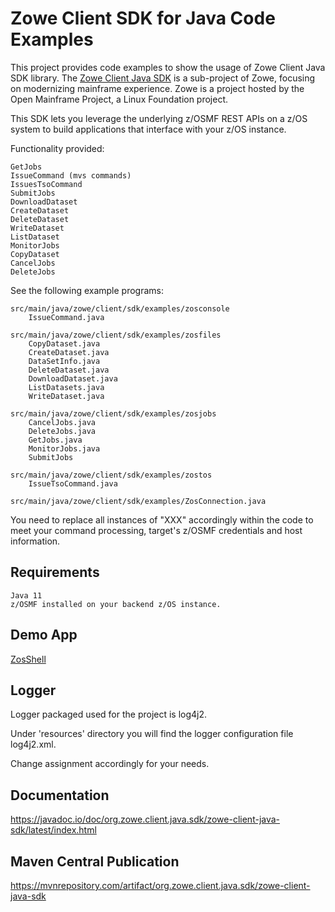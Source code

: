 # Zowe Client SDK for Java Code Examples

This project provides code examples to show the usage of Zowe Client Java SDK library. The [Zowe Client Java SDK](https://github.com/zowe/zowe-client-java-sdk) is a sub-project of Zowe, focusing on modernizing mainframe experience. Zowe is a project hosted by the Open Mainframe Project, a Linux Foundation project.

This SDK lets you leverage the underlying z/OSMF REST APIs on a z/OS system to build applications that interface with your z/OS instance.

Functionality provided:

    GetJobs   
    IssueCommand (mvs commands)  
    IssuesTsoCommand  
    SubmitJobs  
    DownloadDataset  
    CreateDataset  
    DeleteDataset  
    WriteDataset  
    ListDataset  
    MonitorJobs  
    CopyDataset
    CancelJobs
    DeleteJobs

See the following example programs:

    src/main/java/zowe/client/sdk/examples/zosconsole   
        IssueCommand.java  
  
    src/main/java/zowe/client/sdk/examples/zosfiles    
        CopyDataset.java
        CreateDataset.java  
        DataSetInfo.java  
        DeleteDataset.java  
        DownloadDataset.java
        ListDatasets.java
        WriteDataset.java  
  
    src/main/java/zowe/client/sdk/examples/zosjobs    
        CancelJobs.java
        DeleteJobs.java
        GetJobs.java
        MonitorJobs.java
        SubmitJobs

    src/main/java/zowe/client/sdk/examples/zostos  
        IssueTsoCommand.java
  
    src/main/java/zowe/client/sdk/examples/ZosConnection.java

You need to replace all instances of "XXX" accordingly within the code to meet your command processing, target's z/OSMF credentials and host information.
  
## Requirements  
  
    Java 11  
    z/OSMF installed on your backend z/OS instance.  

## Demo App

[ZosShell](https://github.com/frankgiordano/ZosShell)

## Logger

Logger packaged used for the project is log4j2.

Under 'resources' directory you will find the logger configuration file log4j2.xml.

Change <Root level="debug"> assignment accordingly for your needs.

## Documentation

https://javadoc.io/doc/org.zowe.client.java.sdk/zowe-client-java-sdk/latest/index.html

## Maven Central Publication

https://mvnrepository.com/artifact/org.zowe.client.java.sdk/zowe-client-java-sdk  
  

